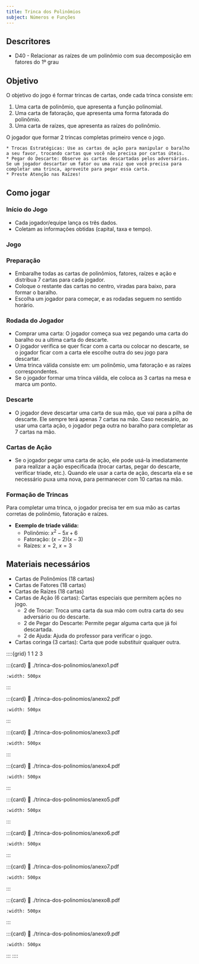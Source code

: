 ```yaml
---
title: Trinca dos Polinômios
subject: Números e Funções
---
```


## Descritores

* D40 - Relacionar as raízes de um polinômio com sua decomposição em fatores do 1º grau

## Objetivo

O objetivo do jogo é formar trincas de cartas, onde cada trinca consiste em:

1. Uma carta de polinômio, que apresenta a função polinomial.
2. Uma carta de fatoração, que apresenta uma forma fatorada do
polinômio.
3. Uma carta de raízes, que apresenta as raízes do polinômio.

O jogador que formar 2 trincas completas primeiro vence o jogo.

```{tip} Dicas e Estratégias
* Trocas Estratégicas: Use as cartas de ação para manipular o baralho a seu favor, trocando cartas que você não precisa por cartas úteis.
* Pegar do Descarte: Observe as cartas descartadas pelos adversários. Se um jogador descartar um fator ou uma raiz que você precisa para completar uma trinca, aproveite para pegar essa carta.
* Preste Atenção nas Raízes!
```

## Como jogar

### Início do Jogo

* Cada jogador/equipe lança os três dados.
* Coletam as informações obtidas (capital, taxa e tempo).

### Jogo

### Preparação

* Embaralhe todas as cartas de polinômios, fatores, raízes e ação e distribua 7 cartas para cada jogador.
* Coloque o restante das cartas no centro, viradas para baixo, para formar o baralho.
* Escolha um jogador para começar, e as rodadas seguem no sentido horário.

### Rodada do Jogador

* Comprar uma carta: O jogador começa sua vez pegando uma carta do baralho ou a ultima carta do descarte.
* O jogador verifica se quer ficar com a carta ou colocar no descarte, se o jogador ficar com a carta ele escolhe outra do seu jogo para descartar.
* Uma trinca válida consiste em: um polinômio, uma fatoração e as raízes correspondentes.
* Se o jogador formar uma trinca válida, ele coloca as 3 cartas na mesa e marca um ponto.

### Descarte

* O jogador deve descartar uma carta de sua mão, que vai para a pilha de descarte. Ele sempre terá apenas 7 cartas na mão. Caso necesário, ao usar uma carta ação, o jogador pega outra no baralho para completar as 7 cartas na mão.

### Cartas de Ação

* Se o jogador pegar uma carta de ação, ele pode usá-la imediatamente para realizar a ação especificada (trocar cartas, pegar do descarte, verificar triade, etc.). Quando ele usar a carta de ação, descarta ela e se necessário puxa uma nova, para permanecer com 10 cartas na mão.

### Formação de Trincas

Para completar uma trinca, o jogador precisa ter em sua mão as cartas corretas de polinômio, fatoração e raízes.

* **Exemplo de triade válida:**
    - Polinômio: $x^2 - 5x + 6$
    - Fatoração: $(x−2)(x−3)$
    - Raízes: $x = 2$, $x = 3$

## Materiais necessários

* Cartas de Polinômios (18 cartas)
* Cartas de Fatores (18 cartas)
* Cartas de Raízes (18 cartas)
* Cartas de Ação (6 cartas): Cartas especiais que permitem ações no jogo.
    - 2 de Trocar: Troca uma carta da sua mão com outra carta do seu adversário ou do descarte.
    - 2 de Pegar do Descarte: Permite pegar alguma carta que já foi descartada.
    - 2 de Ajuda: Ajuda do professor para verificar o jogo.
* Cartas coringa (3 cartas): Carta que pode substituir qualquer outra.

::::{grid} 1 1 2 3

:::{card}
:link: ./trinca-dos-polinomios/anexo1.pdf
```{image} ./trinca-dos-polinomios/anexo1.png
:width: 500px
```
:::

:::{card}
:link: ./trinca-dos-polinomios/anexo2.pdf
```{image} ./trinca-dos-polinomios/anexo2.png
:width: 500px
```
:::

:::{card}
:link: ./trinca-dos-polinomios/anexo3.pdf
```{image} ./trinca-dos-polinomios/anexo3.png
:width: 500px
```
:::

:::{card}
:link: ./trinca-dos-polinomios/anexo4.pdf
```{image} ./trinca-dos-polinomios/anexo4.png
:width: 500px
```
:::

:::{card}
:link: ./trinca-dos-polinomios/anexo5.pdf
```{image} ./trinca-dos-polinomios/anexo5.png
:width: 500px
```
:::

:::{card}
:link: ./trinca-dos-polinomios/anexo6.pdf
```{image} ./trinca-dos-polinomios/anexo6.png
:width: 500px
```
:::

:::{card}
:link: ./trinca-dos-polinomios/anexo7.pdf
```{image} ./trinca-dos-polinomios/anexo7.png
:width: 500px
```
:::

:::{card}
:link: ./trinca-dos-polinomios/anexo8.pdf
```{image} ./trinca-dos-polinomios/anexo8.png
:width: 500px
```
:::

:::{card}
:link: ./trinca-dos-polinomios/anexo9.pdf
```{image} ./trinca-dos-polinomios/anexo9.png
:width: 500px
```
:::
::::